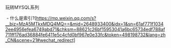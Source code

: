 

###

玩转MYSQL系列

​	- 什么是索引?[https://mp.weixin.qq.com/s?__biz=MzA5MTkxMDQ4MQ==&mid=2648933400&idx=1&sn=61af771f10342ee4956efea6749abd71&chksm=88621c26bf15953041a6bc65734edf788af711ff176ad36884fe6411e5c4cfd0bf967e0e33fc&token=498198732&lang=zh_CN&scene=21#wechat_redirect]